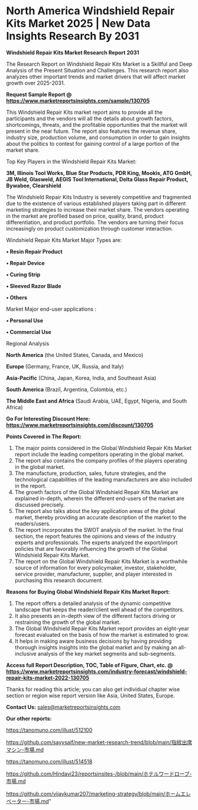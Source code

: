 # North America Windshield Repair Kits Market 2025 | New Data Insights Research By 2031

<strong>Windshield Repair Kits Market Research Report 2031</strong>

The Research Report on Windshield Repair Kits Market is a Skillful and Deep Analysis of the Present Situation and Challenges. This research report also analyzes other important trends and market drivers that will affect market growth over 2025-2031.

<strong>Request Sample Report @ <a href=https://www.marketreportsinsights.com/sample/130705>https://www.marketreportsinsights.com/sample/130705</a></strong>

This Windshield Repair Kits market report aims to provide all the participants and the vendors will all the details about growth factors, shortcomings, threats, and the profitable opportunities that the market will present in the near future. The report also features the revenue share, industry size, production volume, and consumption in order to gain insights about the politics to contest for gaining control of a large portion of the market share.

Top Key Players in the Windshield Repair Kits Market:

<strong>3M, Illinois Tool Works, Blue Star Products, PDR King, Mookis, ATG GmbH, JB Weld, Glasweld, AEGIS Tool International, Delta Glass Repair Product, Bywabee, Clearshield</strong>

The Windshield Repair Kits Industry is severely competitive and fragmented due to the existence of various established players taking part in different marketing strategies to increase their market share. The vendors operating in the market are profiled based on price, quality, brand, product differentiation, and product portfolio. The vendors are turning their focus increasingly on product customization through customer interaction.

Windshield Repair Kits Market Major Types are:

<strong>• Resin Repair Product

• Repair Device

• Curing Strip

• Sleeved Razor Blade

• Others</strong>

Market Major end-user applications :

<strong>• Personal Use

• Commercial Use</strong>

Regional Analysis

</u><strong><b>North America</b></strong> (the United States, Canada, and Mexico)

<strong><b>Europe </b></strong>(Germany, France, UK, Russia, and Italy)

<strong><b>Asia-Pacific</b></strong> (China, Japan, Korea, India, and Southeast Asia)

<strong><b>South America</b></strong> (Brazil, Argentina, Colombia, etc.)

<strong><b>The Middle East and Africa</b></strong> (Saudi Arabia, UAE, Egypt, Nigeria, and South Africa)

<strong>Go For Interesting Discount Here: <a href=https://www.marketreportsinsights.com/discount/130705>https://www.marketreportsinsights.com/discount/130705</a></strong>

<strong>Points Covered in The Report:</strong>
<ol>
  <li>The major points considered in the Global Windshield Repair Kits Market report include the leading competitors operating in the global market.</li>
  <li>The report also contains the company profiles of the players operating in the global market.</li>
  <li>The manufacture, production, sales, future strategies, and the technological capabilities of the leading manufacturers are also included in the report.</li>
  <li>The growth factors of the Global Windshield Repair Kits Market are explained in-depth, wherein the different end-users of the market are discussed precisely.</li>
  <li>The report also talks about the key application areas of the global market, thereby providing an accurate description of the market to the readers/users.</li>
  <li>The report incorporates the SWOT analysis of the market. In the final section, the report features the opinions and views of the industry experts and professionals. The experts analyzed the export/import policies that are favorably influencing the growth of the Global Windshield Repair Kits Market.</li>
  <li>The report on the Global Windshield Repair Kits Market is a worthwhile source of information for every policymaker, investor, stakeholder, service provider, manufacturer, supplier, and player interested in purchasing this research document.</li>
</ol>
<strong>Reasons for Buying Global Windshield Repair Kits Market Report:</strong>

<ol>
  <li>The report offers a detailed analysis of the dynamic competitive landscape that keeps the reader/client well ahead of the competitors.</li>
  <li>It also presents an in-depth view of the different factors driving or restraining the growth of the global market.</li>
  <li>The Global Windshield Repair Kits Market report provides an eight-year forecast evaluated on the basis of how the market is estimated to grow.</li>
  <li>It helps in making aware business decisions by having providing thorough insights insights into the global market and by making an all-inclusive analysis of the key market segments and sub-segments.</li>
</ol>
<strong>Access full Report Description, TOC, Table of Figure, Chart, etc. @ <a href=https://www.marketreportsinsights.com/industry-forecast/windshield-repair-kits-market-2022-130705>https://www.marketreportsinsights.com/industry-forecast/windshield-repair-kits-market-2022-130705</a></strong>


Thanks for reading this article; you can also get individual chapter wise section or region wise report version like Asia, United States, Europe.

<strong>Contact Us:</strong>
sales@marketreportsinsights.com

<strong>Our other reports:</strong>

<a href=https://tanomuno.com/illust/512100>https://tanomuno.com/illust/512100</a>

<a href=https://github.com/sayysaif/new-market-research-trend/blob/main/指紋出席マシン-市場.md>https://github.com/sayysaif/new-market-research-trend/blob/main/指紋出席マシン-市場.md</a>

<a href=https://tanomuno.com/illust/514518>https://tanomuno.com/illust/514518</a>

<a href=https://github.com/Hindavi23/reportsinsites-/blob/main/ホテルワードローブ-市場.md>https://github.com/Hindavi23/reportsinsites-/blob/main/ホテルワードローブ-市場.md</a>

<a href=https://github.com/vijaykumar207/marketing-strategy/blob/main/ホームエレベーター-市場.md>https://github.com/vijaykumar207/marketing-strategy/blob/main/ホームエレベーター-市場.md</a>"
